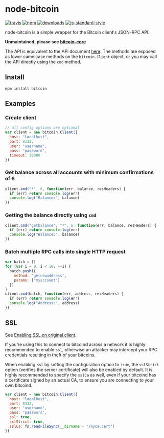 # node-bitcoin

[![travis][travis-image]][travis-url]
[![npm][npm-image]][npm-url]
[![downloads][downloads-image]][downloads-url]
[![js-standard-style][standard-image]][standard-url]

[travis-image]: https://travis-ci.org/freewil/node-bitcoin.svg?branch=master
[travis-url]: https://travis-ci.org/freewil/node-bitcoin
[npm-image]: https://img.shields.io/npm/v/bitcoin.svg?style=flat
[npm-url]: https://npmjs.org/package/bitcoin
[downloads-image]: https://img.shields.io/npm/dm/bitcoin.svg?style=flat
[downloads-url]: https://npmjs.org/package/bitcoin
[standard-image]: https://img.shields.io/badge/code%20style-standard-brightgreen.svg?style=flat
[standard-url]: http://standardjs.com

node-bitcoin is a simple wrapper for the Bitcoin client's JSON-RPC API.

**Unmaintained, please see [bitcoin-core](https://github.com/ruimarinho/bitcoin-core)**

The API is equivalent to the API document [here](https://en.bitcoin.it/wiki/Original_Bitcoin_client/API_Calls_list).
The methods are exposed as lower camelcase methods on the `bitcoin.Client`
object, or you may call the API directly using the `cmd` method.

## Install

`npm install bitcoin`

## Examples

### Create client

```js
// all config options are optional
var client = new bitcoin.Client({
  host: "localhost",
  port: 8332,
  user: "username",
  pass: "password",
  timeout: 30000
})
```

### Get balance across all accounts with minimum confirmations of 6

```js
client.cmd("*", 6, function(err, balance, resHeaders) {
  if (err) return console.log(err)
  console.log("Balance:", balance)
})
```

### Getting the balance directly using `cmd`

```js
client.cmd("getbalance", "*", 6, function(err, balance, resHeaders) {
  if (err) return console.log(err)
  console.log("Balance:", balance)
})
```

### Batch multiple RPC calls into single HTTP request

```js
var batch = []
for (var i = 0; i < 10; ++i) {
  batch.push({
    method: "getnewaddress",
    params: ["myaccount"]
  })
}
client.cmd(batch, function(err, address, resHeaders) {
  if (err) return console.log(err)
  console.log("Address:", address)
})
```

## SSL

See [Enabling SSL on original client](https://en.bitcoin.it/wiki/Enabling_SSL_on_original_client_daemon).

If you're using this to connect to bitcoind across a network it is highly
recommended to enable `ssl`, otherwise an attacker may intercept your RPC credentials
resulting in theft of your bitcoins.

When enabling `ssl` by setting the configuration option to `true`, the `sslStrict`
option (verifies the server certificate) will also be enabled by default. It is
highly recommended to specify the `sslCa` as well, even if your bitcoind has
a certificate signed by an actual CA, to ensure you are connecting
to your own bitcoind.

```js
var client = new bitcoin.Client({
  host: "localhost",
  port: 8332,
  user: "username",
  pass: "password",
  ssl: true,
  sslStrict: true,
  sslCa: fs.readFileSync(__dirname + "/myca.cert")
})
```
